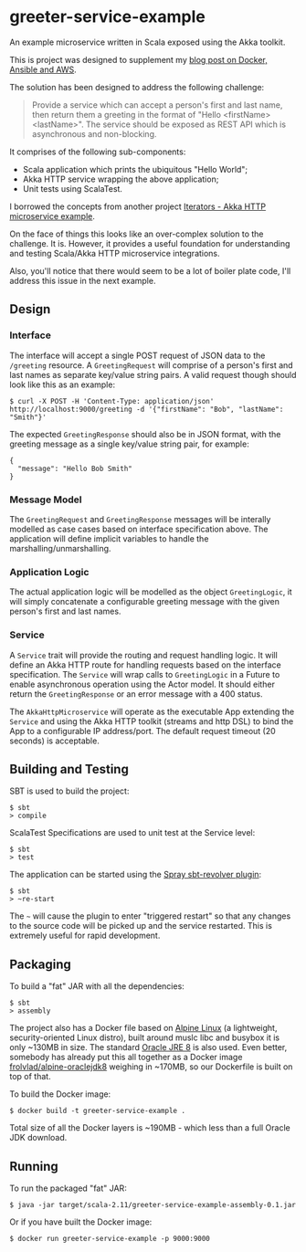 # greeter-service-example
An example microservice written in Scala exposed using the Akka toolkit.

This is project was designed to supplement my [blog post on Docker, Ansible and AWS](http://danielrhoades.com/docker-aws-ansible).

The solution has been designed to address the following challenge:

> Provide a service which can accept a person's first and last name, then return them a greeting in the format of "Hello \<firstName\> \<lastName\>".  The service should be exposed as REST API which is asynchronous and non-blocking.

It comprises of the following sub-components:

* Scala application which prints the ubiquitous "Hello World";
* Akka HTTP service wrapping the above application;
* Unit tests using ScalaTest.

I borrowed the concepts from another project [Iterators - Akka HTTP microservice example](https://github.com/theiterators/akka-http-microservice).

On the face of things this looks like an over-complex solution to the challenge.  It is.  However, it provides a useful foundation for understanding and testing Scala/Akka HTTP microservice integrations. 

Also, you'll notice that there would seem to be a lot of boiler plate code, I'll address this issue in the next example.

## Design

### Interface

The interface will accept a single POST request of JSON data to the `/greeting` resource.  A `GreetingRequest` will comprise of a person's first and last names as separate key/value string pairs.  A valid request though should look like this as an example:

```
$ curl -X POST -H 'Content-Type: application/json' http://localhost:9000/greeting -d '{"firstName": "Bob", "lastName": "Smith"}'
```

The expected `GreetingResponse` should also be in JSON format, with the greeting message as a single key/value string pair, for example:

```
{
  "message": "Hello Bob Smith"
}
```

### Message Model

The `GreetingRequest` and `GreetingResponse` messages will be interally modelled as case cases based on interface specification above.  The application will define implicit variables to handle the marshalling/unmarshalling. 

### Application Logic

The actual application logic will be modelled as the object `GreetingLogic`, it will simply concatenate a configurable greeting message with the given person's first and last names.

### Service

A `Service` trait will provide the routing and request handling logic.  It will define an Akka HTTP route for handling requests based on the interface specification.  The `Service` will wrap calls to `GreetingLogic` in a Future to enable asynchronous operation using the Actor model.  It should either return the `GreetingResponse` or an error message with a 400 status.
 
The `AkkaHttpMicroservice` will operate as the executable App extending the `Service` and using the Akka HTTP toolkit (streams and http DSL) to bind the App to a configurable IP address/port.  The default request timeout (20 seconds) is acceptable.

## Building and Testing

SBT is used to build the project:

```
$ sbt
> compile
```

ScalaTest Specifications are used to unit test at the Service level:

```
$ sbt
> test
```

The application can be started using the [Spray sbt-revolver plugin](https://github.com/spray/sbt-revolver):

```
$ sbt
> ~re-start
```

The `~` will cause the plugin to enter "triggered restart" so that any changes to the source code will be picked up and the service restarted.  This is extremely useful for rapid development.

## Packaging

To build a "fat" JAR with all the dependencies:

```
$ sbt
> assembly
```

The project also has a Docker file based on [Alpine Linux](http://www.alpinelinux.org/) (a lightweight, security-oriented Linux distro), built around muslc libc and busybox it is only ~130MB in size.  The standard [Oracle JRE 8](http://www.oracle.com/technetwork/java/javase/downloads/index.html) is also used.  Even better, somebody has already put this all together as a Docker image [frolvlad/alpine-oraclejdk8](https://hub.docker.com/r/frolvlad/alpine-oraclejdk8/) weighing in ~170MB, so our Dockerfile is built on top of that.

To build the Docker image:

```
$ docker build -t greeter-service-example .
```

Total size of all the Docker layers is ~190MB - which less than a full Oracle JDK download.

## Running

To run the packaged "fat" JAR:

```
$ java -jar target/scala-2.11/greeter-service-example-assembly-0.1.jar
```

Or if you have built the Docker image:

```
$ docker run greeter-service-example -p 9000:9000
```